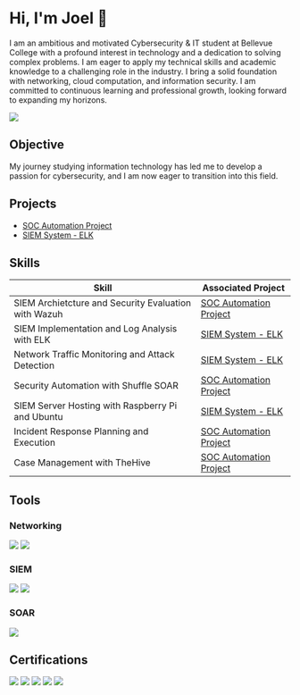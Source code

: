 # Hi, I'm Joel 👋
I am an ambitious and motivated Cybersecurity & IT student at Bellevue College with a profound interest in technology and a dedication to solving complex problems. I am eager to apply my technical skills and academic knowledge to a challenging role in the industry. I bring a solid foundation with networking, cloud computation, and information security. I am committed to continuous learning and professional growth, looking forward to expanding my horizons.

<a href="https://www.linkedin.com/in/joelkoszorus/"><img src="https://img.shields.io/badge/-LinkedIn-0072b1?&style=for-the-badge&logo=linkedin&logoColor=white" /></a>

## Objective

My journey studying information technology has led me to develop a passion for cybersecurity, and I am now eager to transition into this field.

## Projects
- <a href="https://github.com/joelkoszorus/SOC-Automation">SOC Automation Project</a>
- <a href="https://github.com/joelkoszorus/SIEM-System">SIEM System - ELK</a>

## Skills

| Skill                                         | Associated Project         |
|-----------------------------------------------|----------------------------|
| SIEM Archietcture and Security Evaluation with Wazuh | <a href="https://github.com/joelkoszorus/SOC-Automation">SOC Automation Project</a> |
| SIEM Implementation and Log Analysis with ELK | <a href="https://github.com/joelkoszorus/SIEM-System">SIEM System - ELK</a> |
| Network Traffic Monitoring and Attack Detection |  <a href="https://github.com/joelkoszorus/SIEM-System">SIEM System - ELK</a> |
| Security Automation with Shuffle SOAR         | <a href="https://github.com/joelkoszorus/SOC-Automation">SOC Automation Project</a> |
| SIEM Server Hosting with Raspberry Pi and Ubuntu | <a href="https://github.com/joelkoszorus/SIEM-System">SIEM System - ELK</a> |
| Incident Response Planning and Execution      | <a href="https://github.com/joelkoszorus/SOC-Automation">SOC Automation Project</a> |
| Case Management with TheHive                  | <a href="https://github.com/joelkoszorus/SOC-Automation">SOC Automation Project</a> |


## Tools

### Networking
<div>
    <img src="https://img.shields.io/badge/-Wireshark-1679A7?&style=for-the-badge&logo=Wireshark&logoColor=white" />
    <img src="https://img.shields.io/badge/-Nmap-1679A7?style=for-the-badge&logo=nmap&logoColor=white" />
</div>

### SIEM
<div>
    <img src="https://img.shields.io/badge/-Wazuh-1E90FF?style=for-the-badge&logo=wazuh&logoColor=white" />
    <img src="https://img.shields.io/badge/ELK%20Stack-5C2D91?style=for-the-badge&logo=elastic-stack&logoColor=white" />
</div>

### SOAR
<div>
    <img src="https://img.shields.io/badge/-Shuffle-4CAF50?style=for-the-badge" />
</div>

## Certifications
<div>
<img src="https://img.shields.io/badge/Certiport%20Cybersecurity-FF6F00?style=for-the-badge&logo=shield&logoColor=white" />
<img src="https://img.shields.io/badge/-Certiport%20Cloud%20Computing-4285F4?style=for-the-badge&logo=google-cloud&logoColor=white" />
<img src="https://img.shields.io/badge/-CCNA:%20Enterprise%20Networking,%20Security,%20and%20Automation-0077B5?&style=for-the-badge&logo=cisco&logoColor=white)]" />
<img src="https://img.shields.io/badge/-Microsoft%20Azure%20Fundamentals-0072C6?style=for-the-badge&logo=microsoft-azure&logoColor=white)]" />
<img src="https://img.shields.io/badge/AWS%20Academy-Cloud%20Foundations-232F3E?style=for-the-badge&logo=amazonaws&logoColor=white" />
<div>

